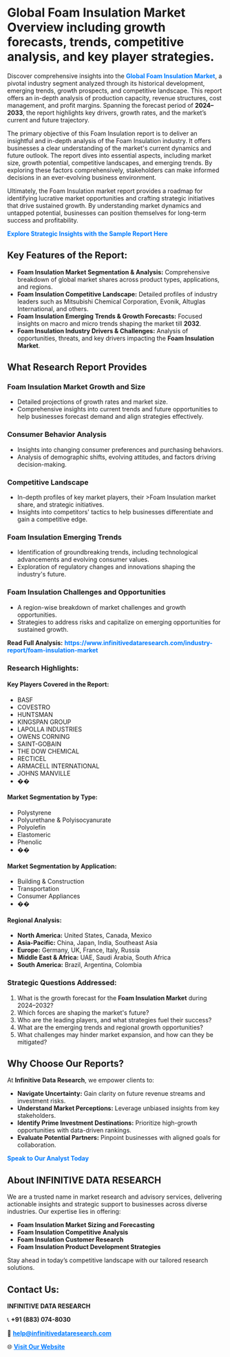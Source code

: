 <h1>Global Foam Insulation Market Overview including growth forecasts, trends, competitive analysis, and key player strategies.</h1>
<p>
Discover comprehensive insights into the 
<a href="https://www.infinitivedataresearch.com/industry-report/foam-insulation-market" rel="dofollow" style="color: #007BFF; text-decoration: none;"><strong>Global Foam Insulation Market</strong></a>, a pivotal industry segment analyzed through its historical development, emerging trends, growth prospects, and competitive landscape. This report offers an in-depth analysis of production capacity, revenue structures, cost management, and profit margins. Spanning the forecast period of <strong>2024–2033</strong>, the report highlights key drivers, growth rates, and the market’s current and future trajectory.
</p>
<p>
The primary objective of this Foam Insulation report is to deliver an insightful and in-depth analysis of the Foam Insulation industry. It offers businesses a clear understanding of the market's current dynamics and future outlook. The report dives into essential aspects, including market size, growth potential, competitive landscapes, and emerging trends. By exploring these factors comprehensively, stakeholders can make informed decisions in an ever-evolving business environment.
</p>
<p>
Ultimately, the Foam Insulation market report provides a roadmap for identifying lucrative market opportunities and crafting strategic initiatives that drive sustained growth. By understanding market dynamics and untapped potential, businesses can position themselves for long-term success and profitability.
</p>
<p>
<a href="https://www.infinitivedataresearch.com/request-sample/reportId=108706" style="color: #007BFF; text-decoration: none;"><strong>Explore Strategic Insights with the Sample Report Here</strong></a>
</p>

<h2>Key Features of the Report:</h2>
<ul>
<li><strong>Foam Insulation Market Segmentation & Analysis:</strong> Comprehensive breakdown of global market shares across product types, applications, and regions.</li>
<li><strong>Foam Insulation Competitive Landscape:</strong> Detailed profiles of industry leaders such as Mitsubishi Chemical Corporation, Evonik, Altuglas International, and others.</li>
<li><strong>Foam Insulation Emerging Trends & Growth Forecasts:</strong> Focused insights on macro and micro trends shaping the market till <strong>2032</strong>.</li>
<li><strong>Foam Insulation Industry Drivers & Challenges:</strong> Analysis of opportunities, threats, and key drivers impacting the <strong>Foam Insulation Market</strong>.</li>
</ul>

<h2>What Research Report Provides</h2>
<h3>Foam Insulation Market Growth and Size</h3>
<ul>
<li>Detailed projections of growth rates and market size.</li>
<li>Comprehensive insights into current trends and future opportunities to help businesses forecast demand and align strategies effectively.</li>
</ul>

<h3>Consumer Behavior Analysis</h3>
<ul>
<li>Insights into changing consumer preferences and purchasing behaviors.</li>
<li>Analysis of demographic shifts, evolving attitudes, and factors driving decision-making.</li>
</ul>

<h3>Competitive Landscape</h3>
<ul>
<li>In-depth profiles of key market players, their >Foam Insulation market share, and strategic initiatives.</li>
<li>Insights into competitors' tactics to help businesses differentiate and gain a competitive edge.</li>
</ul>

<h3>Foam Insulation Emerging Trends</h3>
<ul>
<li>Identification of groundbreaking trends, including technological advancements and evolving consumer values.</li>
<li>Exploration of regulatory changes and innovations shaping the industry's future.</li>
</ul>

<h3>Foam Insulation Challenges and Opportunities</h3>
<ul>
<li>A region-wise breakdown of market challenges and growth opportunities.</li>
<li>Strategies to address risks and capitalize on emerging opportunities for sustained growth.</li>
</ul>
<p><strong>Read Full Analysis:</strong> <a href="https://www.infinitivedataresearch.com/industry-report/foam-insulation-market" rel="dofollow" style="color: #007BFF; text-decoration: none;"><strong>https://www.infinitivedataresearch.com/industry-report/foam-insulation-market</strong></a></p>
<h3>Research Highlights:</h3>
<h4>Key Players Covered in the Report:</h4>
<ul><li>BASF</li><li>COVESTRO</li><li>HUNTSMAN</li><li>KINGSPAN GROUP</li><li>LAPOLLA INDUSTRIES</li><li>OWENS CORNING</li><li>SAINT-GOBAIN</li><li>THE DOW CHEMICAL</li><li>RECTICEL</li><li>ARMACELL INTERNATIONAL</li><li>JOHNS MANVILLE</li><li>��</li></ul>
<h4>Market Segmentation by Type:</h4>
<ul><li>Polystyrene</li><li>Polyurethane &amp; Polyisocyanurate</li><li>Polyolefin</li><li>Elastomeric</li><li>Phenolic</li><li>��</li></ul>
<h4>Market Segmentation by Application:</h4>
<ul><li>Building &amp; Construction</li><li>Transportation</li><li>Consumer Appliances</li><li>��</li></ul>

<h4>Regional Analysis:</h4>
<ul>
<li><strong>North America:</strong> United States, Canada, Mexico</li>
<li><strong>Asia-Pacific:</strong> China, Japan, India, Southeast Asia</li>
<li><strong>Europe:</strong> Germany, UK, France, Italy, Russia</li>
<li><strong>Middle East & Africa:</strong> UAE, Saudi Arabia, South Africa</li>
<li><strong>South America:</strong> Brazil, Argentina, Colombia</li>
</ul>

<h3>Strategic Questions Addressed:</h3>
<ol>
<li>What is the growth forecast for the <strong>Foam Insulation Market</strong> during 2024–2032?</li>
<li>Which forces are shaping the market's future?</li>
<li>Who are the leading players, and what strategies fuel their success?</li>
<li>What are the emerging trends and regional growth opportunities?</li>
<li>What challenges may hinder market expansion, and how can they be mitigated?</li>
</ol>

<h2>Why Choose Our Reports?</h2>
<p>At <strong>Infinitive Data Research</strong>, we empower clients to:</p>
<ul>
<li><strong>Navigate Uncertainty:</strong> Gain clarity on future revenue streams and investment risks.</li>
<li><strong>Understand Market Perceptions:</strong> Leverage unbiased insights from key stakeholders.</li>
<li><strong>Identify Prime Investment Destinations:</strong> Prioritize high-growth opportunities with data-driven rankings.</li>
<li><strong>Evaluate Potential Partners:</strong> Pinpoint businesses with aligned goals for collaboration.</li>
</ul>
<p><a href="https://www.infinitivedataresearch.com/industry-report/foam-insulation-market" rel="dofollow" style="color: #007BFF; text-decoration: none;"><strong>Speak to Our Analyst Today</strong></a></p>

<h2>About INFINITIVE DATA RESEARCH</h2>
<p>We are a trusted name in market research and advisory services, delivering actionable insights and strategic support to businesses across diverse industries. Our expertise lies in offering:</p>
<ul>
<li><strong>Foam Insulation Market Sizing and Forecasting</strong></li>
<li><strong>Foam Insulation Competitive Analysis</strong></li>
<li><strong>Foam Insulation Customer Research</strong></li>
<li><strong>Foam Insulation Product Development Strategies</strong></li>
</ul>
<p>Stay ahead in today’s competitive landscape with our tailored research solutions.</p>

<h2>Contact Us:</h2>
<p><strong>INFINITIVE DATA RESEARCH</strong></p>
<p>📞 <strong>+91 (883) 074-8030</strong></p>
<p>📧 <strong><a href="mailto:help@infinitivedataresearch.com" style="color: #007BFF;">help@infinitivedataresearch.com</a></strong></p>
<p>🌐 <strong><a href="https://www.infinitivedataresearch.com" rel="dofollow" style="color: #007BFF;">Visit Our Website</a></strong></p>